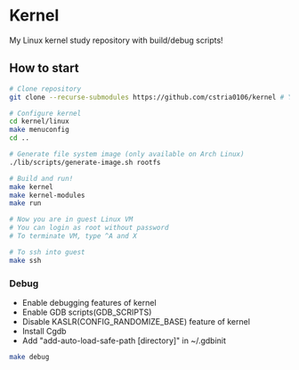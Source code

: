 # Kernel

My Linux kernel study repository with build/debug scripts!

## How to start
```sh
# Clone repository
git clone --recurse-submodules https://github.com/cstria0106/kernel # You can add --shallow-submodules for fast clone

# Configure kernel
cd kernel/linux
make menuconfig
cd ..

# Generate file system image (only available on Arch Linux)
./lib/scripts/generate-image.sh rootfs

# Build and run!
make kernel
make kernel-modules
make run

# Now you are in guest Linux VM
# You can login as root without password
# To terminate VM, type ^A and X

# To ssh into guest
make ssh
```

### Debug
- Enable debugging features of kernel
- Enable GDB scripts(GDB_SCRIPTS)
- Disable KASLR(CONFIG_RANDOMIZE_BASE) feature of kernel
- Install Cgdb
- Add "add-auto-load-safe-path [directory]" in ~/.gdbinit

```sh
make debug
```
